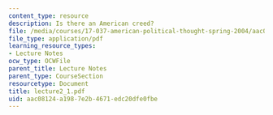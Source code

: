 ```yaml
---
content_type: resource
description: Is there an American creed?
file: /media/courses/17-037-american-political-thought-spring-2004/aac08124a1987e2b4671edc20dfe0fbe_lecture2_1.pdf
file_type: application/pdf
learning_resource_types:
- Lecture Notes
ocw_type: OCWFile
parent_title: Lecture Notes
parent_type: CourseSection
resourcetype: Document
title: lecture2_1.pdf
uid: aac08124-a198-7e2b-4671-edc20dfe0fbe
---
```

